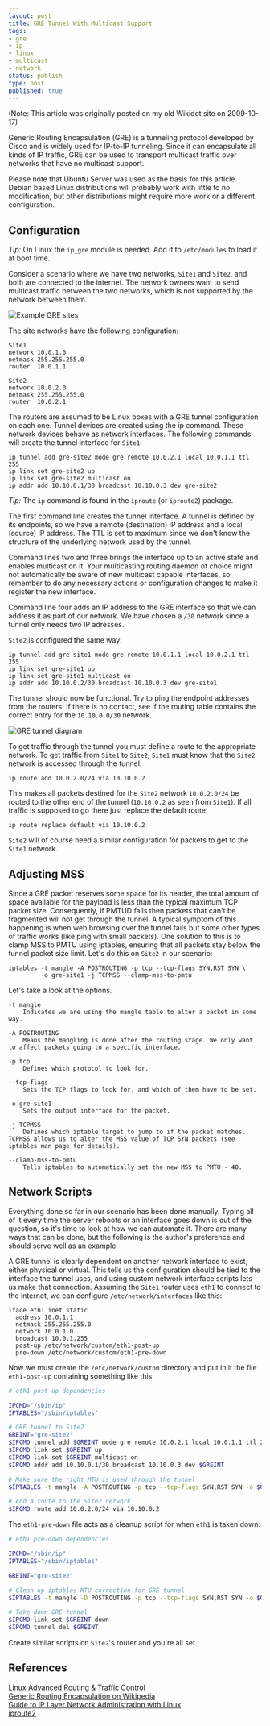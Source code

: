 ```yaml
---
layout: post
title: GRE Tunnel With Multicast Support
tags:
- gre
- ip
- linux
- multicast
- network
status: publish
type: post
published: true
---
```

(Note: This article was originally posted on my old Wikidot site on 2009-10-17)

Generic Routing Encapsulation (GRE) is a tunneling protocol developed by Cisco and is widely used for IP-to-IP tunneling. Since it can encapsulate all kinds of IP traffic, GRE can be used to transport multicast traffic over networks that have no multicast support.

Please note that Ubuntu Server was used as the basis for this article. Debian based Linux distributions will probably work with little to no modification, but other distributions might require more work or a different configuration.


## Configuration

*Tip:* On Linux the `ip_gre` module is needed. Add it to `/etc/modules` to load it at boot time.

Consider a scenario where we have two networks, `Site1` and `Site2`, and both are connected to the internet. The network owners want to send multicast traffic between the two networks, which is not supported by the network between them.

![Example GRE sites](/assets/2011/02/gre-sites.png "gre-sites")

The site networks have the following configuration:

```
Site1
network 10.0.1.0
netmask 255.255.255.0
router  10.0.1.1

Site2
network 10.0.2.0
netmask 255.255.255.0
router  10.0.2.1
```

The routers are assumed to be Linux boxes with a GRE tunnel configuration on each one. Tunnel devices are created using the ip command. These network devices behave as network interfaces. The following commands will create the tunnel interface for `Site1`:

```
ip tunnel add gre-site2 mode gre remote 10.0.2.1 local 10.0.1.1 ttl 255
ip link set gre-site2 up
ip link set gre-site2 multicast on
ip addr add 10.10.0.1/30 broadcast 10.10.0.3 dev gre-site2
```

*Tip:* The `ip` command is found in the `iproute` (or `iproute2`) package.

The first command line creates the tunnel interface. A tunnel is defined by its endpoints, so we have a remote (destination) IP address and a local (source) IP address. The TTL is set to maximum since we don't know the structure of the underlying network used by the tunnel.

Command lines two and three brings the interface up to an active state and enables multicast on it. Your multicasting routing daemon of choice might not automatically be aware of new multicast capable interfaces, so remember to do any necessary actions or configuration changes to make it register the new interface.

Command line four adds an IP address to the GRE interface so that we can address it as part of our network. We have chosen a `/30` network since a tunnel only needs two IP adresses.

`Site2` is configured the same way:

```
ip tunnel add gre-site1 mode gre remote 10.0.1.1 local 10.0.2.1 ttl 255
ip link set gre-site1 up
ip link set gre-site1 multicast on
ip addr add 10.10.0.2/30 broadcast 10.10.0.3 dev gre-site1
```

The tunnel should now be functional. Try to ping the endpoint addresses from the routers. If there is no contact, see if the routing table contains the correct entry for the `10.10.0.0/30` network.

![GRE tunnel diagram](/assets/2011/02/gre-sites-tunnel.png "gre-sites-tunnel")

To get traffic through the tunnel you must define a route to the appropriate network. To get traffic from `Site1` to `Site2`, `Site1` must know that the `Site2` network is accessed through the tunnel:

```
ip route add 10.0.2.0/24 via 10.10.0.2
```

This makes all packets destined for the `Site2` network `10.0.2.0/24` be routed to the other end of the tunnel (`10.10.0.2` as seen from `Site1`). If all traffic is supposed to go there just replace the default route:

```
ip route replace default via 10.10.0.2
```

`Site2` will of course need a similar configuration for packets to get to the `Site1` network.


## Adjusting MSS

Since a GRE packet reserves some space for its header, the total amount of space available for the payload is less than the typical maximum TCP packet size. Consequently, if PMTUD fails then packets that can't be fragmented will not get through the tunnel. A typical symptom of this happening is when web browsing over the tunnel fails but some other types of traffic works (like ping with small packets). One solution to this is to clamp MSS to PMTU using iptables, ensuring that all packets stay below the tunnel packet size limit. Let's do this on `Site2` in our scenario:

```
iptables -t mangle -A POSTROUTING -p tcp --tcp-flags SYN,RST SYN \
         -o gre-site1 -j TCPMSS --clamp-mss-to-pmtu
```

Let's take a look at the options.

```
-t mangle
    Indicates we are using the mangle table to alter a packet in some way.

-A POSTROUTING
    Means the mangling is done after the routing stage. We only want to affect packets going to a specific interface.

-p tcp
    Defines which protocol to look for.

--tcp-flags
    Sets the TCP flags to look for, and which of them have to be set.

-o gre-site1
    Sets the output interface for the packet.

-j TCPMSS
    Defines which iptable target to jump to if the packet matches. TCPMSS allows us to alter the MSS value of TCP SYN packets (see iptables man page for details).

--clamp-mss-to-pmtu
    Tells iptables to automatically set the new MSS to PMTU - 40.
```


## Network Scripts

Everything done so far in our scenario has been done manually. Typing all of it every time the server reboots or an interface goes down is out of the question, so it's time to look at how we can automate it. There are many ways that can be done, but the following is the author's preference and should serve well as an example.

A GRE tunnel is clearly dependent on another network interface to exist, either physical or virtual. This tells us the configuration should be tied to the interface the tunnel uses, and using custom network interface scripts lets us make that connection. Assuming the `Site1` router uses `eth1` to connect to the internet, we can configure `/etc/network/interfaces` like this:

```
iface eth1 inet static
  address 10.0.1.1
  netmask 255.255.255.0
  network 10.0.1.0
  broadcast 10.0.1.255
  post-up /etc/network/custom/eth1-post-up
  pre-down /etc/network/custom/eth1-pre-down
```

Now we must create the `/etc/network/custom` directory and put in it the file `eth1-post-up` containing something like this:

```bash
# eth1 post-up dependencies

IPCMD="/sbin/ip"
IPTABLES="/sbin/iptables"

# GRE tunnel to Site2
GREINT="gre-site2"
$IPCMD tunnel add $GREINT mode gre remote 10.0.2.1 local 10.0.1.1 ttl 255
$IPCMD link set $GREINT up
$IPCMD link set $GREINT multicast on
$IPCMD addr add 10.10.0.1/30 broadcast 10.10.0.3 dev $GREINT

# Make sure the right MTU is used through the tunnel
$IPTABLES -t mangle -A POSTROUTING -p tcp --tcp-flags SYN,RST SYN -o $GREINT -j TCPMSS --clamp-mss-to-pmtu

# Add a route to the Site2 network
$IPCMD route add 10.0.2.0/24 via 10.10.0.2
```

The `eth1-pre-down` file acts as a cleanup script for when `eth1` is taken down:

```bash
# eth1 pre-down dependencies

IPCMD="/sbin/ip"
IPTABLES="/sbin/iptables"

GREINT="gre-site2"

# Clean up iptables MTU correction for GRE tunnel
$IPTABLES -t mangle -D POSTROUTING -p tcp --tcp-flags SYN,RST SYN -o $GREINT -j TCPMSS --clamp-mss-to-pmtu

# Take down GRE tunnel
$IPCMD link set $GREINT down
$IPCMD tunnel del $GREINT
```

Create similar scripts on `Site2`'s router and you're all set.


## References

[Linux Advanced Routing & Traffic Control](http://lartc.org/howto/lartc.tunnel.gre.html)  
[Generic Routing Encapsulation on Wikipedia](http://en.wikipedia.org/wiki/Generic_Routing_Encapsulation)  
[Guide to IP Layer Network Administration with Linux](http://linux-ip.net/)  
[iproute2](http://www.linuxfoundation.org/en/Net:Iproute2)

